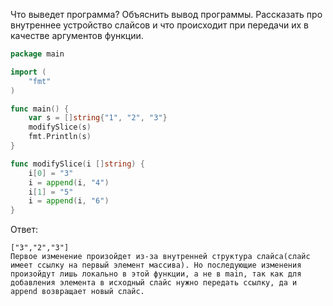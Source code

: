 Что выведет программа? Объяснить вывод программы. Рассказать про внутреннее устройство слайсов и что происходит при передачи их в качестве аргументов функции.

```go
package main

import (
	"fmt"
)

func main() {
	var s = []string{"1", "2", "3"}
	modifySlice(s)
	fmt.Println(s)
}

func modifySlice(i []string) {
	i[0] = "3"
	i = append(i, "4")
	i[1] = "5"
	i = append(i, "6")
}
```

Ответ:
```
["3","2","3"]
Первое изменение произойдет из-за внутренней структура слайса(слайс имеет ссылку на первый элемент массива). Но последующие изменения произойдут лишь локально в этой функции, а не в main, так как для добавления элемента в исходный слайс нужно передать ссылку, да и append возвращает новый слайс.

```
